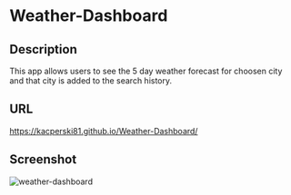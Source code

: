 # Weather-Dashboard
## Description
This app allows users to see the 5 day weather forecast for choosen city and that city is added to the search history.
## URL
https://kacperski81.github.io/Weather-Dashboard/
## Screenshot
![weather-dashboard](https://user-images.githubusercontent.com/99400249/210409930-92cbb067-f146-41a6-ba53-733c045bb1ca.png)
